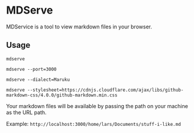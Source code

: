# MDServe
MDService is a tool to view markdown files in your browser.

## Usage
`mdserve`

`mdserve --port=3000`

`mdserve --dialect=Maruku`

`mdserve --stylesheet=https://cdnjs.cloudflare.com/ajax/libs/github-markdown-css/4.0.0/github-markdown.min.css`

Your markdown files will be available by passing the path on your machine as the URL path.

Example:
`http://localhost:3000/home/lars/Documents/stuff-i-like.md`
